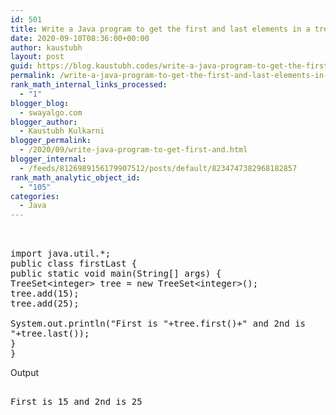```yaml
---
id: 501
title: Write a Java program to get the first and last elements in a tree
date: 2020-09-10T08:36:00+00:00
author: kaustubh
layout: post
guid: https://blog.kaustubh.codes/write-a-java-program-to-get-the-first-and-last-elements-in-a-tree/
permalink: /write-a-java-program-to-get-the-first-and-last-elements-in-a-tree/
rank_math_internal_links_processed:
  - "1"
blogger_blog:
  - swayalgo.com
blogger_author:
  - Kaustubh Kulkarni
blogger_permalink:
  - /2020/09/write-java-program-to-get-first-and.html
blogger_internal:
  - /feeds/8126989156179907512/posts/default/8234747382968182857
rank_math_analytic_object_id:
  - "105"
categories:
  - Java
---
```

<pre><br /><br />import java.util.*;<br />public class firstLast {<br />public static void main(String[] args) {<br />TreeSet&lt;integer> tree = new TreeSet&lt;integer>();<br />tree.add(15);<br />tree.add(25);<br /><br />System.out.println("First is "+tree.first()+" and 2nd is<br />"+tree.last());<br />}<br />}<br /></pre>

Output 

<pre><br />First is 15 and 2nd is 25<br /><br /></pre>